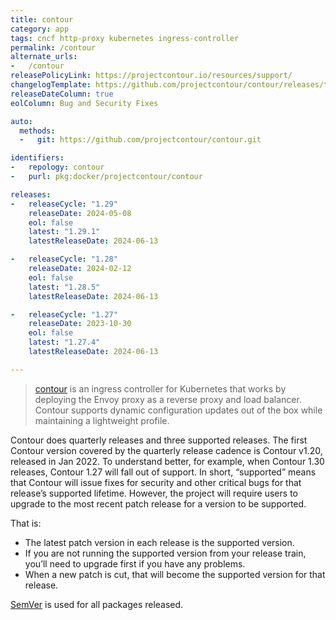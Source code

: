 ```yaml
---
title: contour
category: app
tags: cncf http-proxy kubernetes ingress-controller
permalink: /contour
alternate_urls:
-   /contour
releasePolicyLink: https://projectcontour.io/resources/support/
changelogTemplate: https://github.com/projectcontour/contour/releases/tag/v1.29.1/v__LATEST__
releaseDateColumn: true
eolColumn: Bug and Security Fixes

auto:
  methods:
  -   git: https://github.com/projectcontour/contour.git

identifiers:
-   repology: contour
-   purl: pkg:docker/projectcontour/contour

releases:
-   releaseCycle: "1.29"
    releaseDate: 2024-05-08
    eol: false
    latest: "1.29.1"
    latestReleaseDate: 2024-06-13

-   releaseCycle: "1.28"
    releaseDate: 2024-02-12
    eol: false
    latest: "1.28.5"
    latestReleaseDate: 2024-06-13

-   releaseCycle: "1.27"
    releaseDate: 2023-10-30
    eol: false
    latest: "1.27.4"
    latestReleaseDate: 2024-06-13

---
```


> [contour](https://projectcontour.io/) is an ingress controller for Kubernetes that works by deploying the Envoy proxy as a reverse proxy and load balancer. Contour supports dynamic configuration updates out of the box while maintaining a lightweight profile.

Contour does quarterly releases and three supported releases. The first Contour version covered by the quarterly release cadence is Contour v1.20, released in Jan 2022. To understand better, for example, when Contour 1.30 releases, Contour 1.27 will fall out of support. In short, “supported” means that Contour will issue fixes for security and other critical bugs for that release’s supported lifetime. However, the project will require users to upgrade to the most recent patch release for a version to be supported.

That is:
* The latest patch version in each release is the supported version.
* If you are not running the supported version from your release train, you’ll need to upgrade first if you have any problems.
* When a new patch is cut, that will become the supported version for that release.

[SemVer](https://semver.org/) is used for all packages released.
